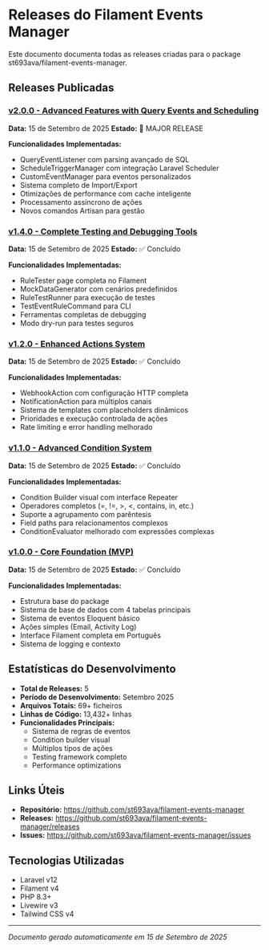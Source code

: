# Releases do Filament Events Manager

Este documento documenta todas as releases criadas para o package st693ava/filament-events-manager.

## Releases Publicadas

### [v2.0.0 - Advanced Features with Query Events and Scheduling](https://github.com/st693ava/filament-events-manager/releases/tag/v2.0.0)
**Data:** 15 de Setembro de 2025
**Estado:** 🚀 MAJOR RELEASE

**Funcionalidades Implementadas:**
- QueryEventListener com parsing avançado de SQL
- ScheduleTriggerManager com integração Laravel Scheduler
- CustomEventManager para eventos personalizados
- Sistema completo de Import/Export
- Otimizações de performance com cache inteligente
- Processamento assíncrono de ações
- Novos comandos Artisan para gestão

### [v1.4.0 - Complete Testing and Debugging Tools](https://github.com/st693ava/filament-events-manager/releases/tag/v1.4.0)
**Data:** 15 de Setembro de 2025
**Estado:** ✅ Concluído

**Funcionalidades Implementadas:**
- RuleTester page completa no Filament
- MockDataGenerator com cenários predefinidos
- RuleTestRunner para execução de testes
- TestEventRuleCommand para CLI
- Ferramentas completas de debugging
- Modo dry-run para testes seguros

### [v1.2.0 - Enhanced Actions System](https://github.com/st693ava/filament-events-manager/releases/tag/v1.2.0)
**Data:** 15 de Setembro de 2025
**Estado:** ✅ Concluído

**Funcionalidades Implementadas:**
- WebhookAction com configuração HTTP completa
- NotificationAction para múltiplos canais
- Sistema de templates com placeholders dinâmicos
- Prioridades e execução controlada de ações
- Rate limiting e error handling melhorado

### [v1.1.0 - Advanced Condition System](https://github.com/st693ava/filament-events-manager/releases/tag/v1.1.0)
**Data:** 15 de Setembro de 2025
**Estado:** ✅ Concluído

**Funcionalidades Implementadas:**
- Condition Builder visual com interface Repeater
- Operadores completos (=, !=, >, <, contains, in, etc.)
- Suporte a agrupamento com parêntesis
- Field paths para relacionamentos complexos
- ConditionEvaluator melhorado com expressões complexas

### [v1.0.0 - Core Foundation (MVP)](https://github.com/st693ava/filament-events-manager/releases/tag/v1.0.0)
**Data:** 15 de Setembro de 2025
**Estado:** ✅ Concluído

**Funcionalidades Implementadas:**
- Estrutura base do package
- Sistema de base de dados com 4 tabelas principais
- Sistema de eventos Eloquent básico
- Ações simples (Email, Activity Log)
- Interface Filament completa em Português
- Sistema de logging e contexto

## Estatísticas do Desenvolvimento

- **Total de Releases:** 5
- **Período de Desenvolvimento:** Setembro 2025
- **Arquivos Totais:** 69+ ficheiros
- **Linhas de Código:** 13,432+ linhas
- **Funcionalidades Principais:**
  - Sistema de regras de eventos
  - Condition builder visual
  - Múltiplos tipos de ações
  - Testing framework completo
  - Performance optimizations

## Links Úteis

- **Repositório:** https://github.com/st693ava/filament-events-manager
- **Releases:** https://github.com/st693ava/filament-events-manager/releases
- **Issues:** https://github.com/st693ava/filament-events-manager/issues

## Tecnologias Utilizadas

- Laravel v12
- Filament v4
- PHP 8.3+
- Livewire v3
- Tailwind CSS v4

---

*Documento gerado automaticamente em 15 de Setembro de 2025*
